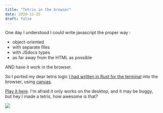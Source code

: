 ```yaml
---
title: "Tetris in the browser"
date: 2020-11-25
draft: false
---
```


One day I understood I could write javascript the proper way :

-   object-oriented
-   with separate files
-   with JSdocs types
-   as far away from the HTML as possible

AND have it work in the browser.

So I ported my dear tetris logic [I had written in Rust for the terminal](https://github.com/keksoj/tetris)
into the browser, using [canvas](https://www.w3schools.com/html/html5_canvas.asp).

[Play it here](https://emmanuelbosquet.com/tetris-vanilla/).
I'm afraid it only works on the desktop, and it may be buggy, but hey I made a tetris, how awesome is that?

![](https://emmanuelbosquet.com/tetris-vanilla/og_image.jpg)
